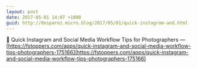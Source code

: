 ```yaml
---
layout: post
date: 2017-05-01 14:07 +1000
guid: http://desparoz.micro.blog/2017/05/01/quick-instagram-and.html
---
```

🔗 Quick Instagram and Social Media Workflow Tips for Photographers — [https://fstoppers.com/apps/quick-instagram-and-social-media-workflow-tips-photographers-175166](https://fstoppers.com/apps/quick-instagram-and-social-media-workflow-tips-photographers-175166)
